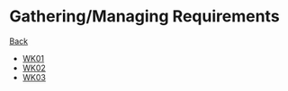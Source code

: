 # Gathering/Managing Requirements

[Back](../tss.md)

- [WK01](./wk01/wk01/wk01.md)
- [WK02](./wk02/wk02/wk02.md)
- [WK03](./wk02/wk03/wk03.md)
